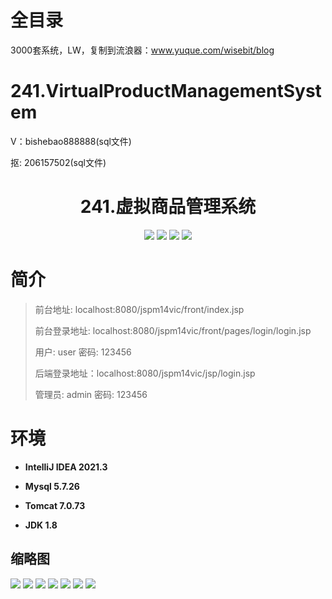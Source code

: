 # 全目录

3000套系统，LW，复制到流浪器：www.yuque.com/wisebit/blog

# 241.VirtualProductManagementSystem

<p>V：bishebao888888(sql文件)</p>
<p>抠: 206157502(sql文件)</p>

<p><h1 align="center">241.虚拟商品管理系统</h1></p>


<p align="center">
	<img src="https://img.shields.io/badge/jdk-1.8-orange.svg"/>
    <img src="https://img.shields.io/badge/springm-5.x-lightgrey.svg"/>
    <img src="https://img.shields.io/badge/springmvc-3.x-blue.svg"/>
    <img src="https://img.shields.io/badge/mybatis-5.x-yellow.svg"/>
</p>

# 简介
>
> 
> 
> 前台地址: localhost:8080/jspm14vic/front/index.jsp
> 
> 前台登录地址: localhost:8080/jspm14vic/front/pages/login/login.jsp
> 
> 用户: user  密码: 123456
>
> 后端登录地址：localhost:8080/jspm14vic/jsp/login.jsp
>
> 管理员: admin   密码: 123456
>

# 环境

- <b>IntelliJ IDEA 2021.3</b>

- <b>Mysql 5.7.26</b>

- <b>Tomcat 7.0.73</b>

- <b>JDK 1.8</b>




## 缩略图

![](https://bitwise.oss-cn-heyuan.aliyuncs.com/2024/9/10/6e94152f-c6e5-4ead-b4aa-e8c1f9fb13f0.png)
![](https://bitwise.oss-cn-heyuan.aliyuncs.com/2024/9/10/07fa096f-0fb7-4a4d-a7ab-96d3ffdef18e.png)
![](https://bitwise.oss-cn-heyuan.aliyuncs.com/2024/9/10/0f01ca84-90d5-44c7-b797-b2a722e6244e.png)
![](https://bitwise.oss-cn-heyuan.aliyuncs.com/2024/9/10/4de1b374-0101-40b5-97ea-3996361d04b3.png)
![](https://bitwise.oss-cn-heyuan.aliyuncs.com/2024/9/10/f60db156-8f55-49c0-94f4-408aed06dacf.png)
![](https://bitwise.oss-cn-heyuan.aliyuncs.com/2024/9/10/ede4bde9-3341-4ee2-9847-260b9f2b6709.png)
![](https://bitwise.oss-cn-heyuan.aliyuncs.com/2024/9/10/e4fcc25b-6e0d-4a3f-971a-32c43bb27dc1.png)





